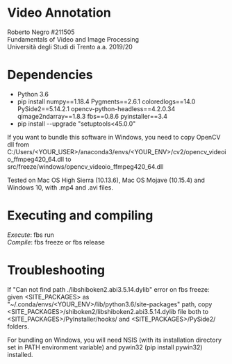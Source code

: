 # Video Annotation
Roberto Negro #211505\
Fundamentals of Video and Image Processing\
Università degli Studi di Trento a.a. 2019/20

# Dependencies
* Python 3.6
* pip install numpy==1.18.4 Pygments==2.6.1 coloredlogs==14.0 PySide2==5.14.2.1 opencv-python-headless==4.2.0.34 qimage2ndarray==1.8.3 fbs==0.8.6 pyinstaller==3.4
* pip install --upgrade "setuptools<45.0.0"

If you want to bundle this software in Windows, you need to copy OpenCV dll from C:/Users/<YOUR_USER>/anaconda3/envs/<YOUR_ENV>/cv2/opencv_videoio_ffmpeg420_64.dll to src/freeze/windows/opencv_videoio_ffmpeg420_64.dll


Tested on Mac OS High Sierra (10.13.6), Mac OS Mojave (10.15.4) and Windows 10, with .mp4 and .avi files.

# Executing and compiling
_Execute_: fbs run\
_Compile_: fbs freeze or fbs release

# Troubleshooting
If "Can not find path ./libshiboken2.abi3.5.14.dylib" error on fbs freeze:\
given <SITE_PACKAGES> as "~/.conda/envs/<YOUR_ENV>/lib/python3.6/site-packages" path, copy <SITE_PACKAGES>/shiboken2/libshiboken2.abi3.5.14.dylib file both to <SITE_PACKAGES>/PyInstaller/hooks/ and <SITE_PACKAGES>/PySide2/ folders.

For bundling on Windows, you will need NSIS (with its installation directory set in PATH environment variable) and pywin32 (pip install pywin32) installed.